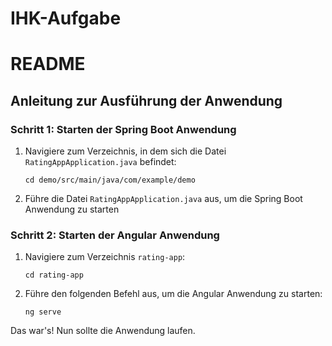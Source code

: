 # IHK-Aufgabe
# README

## Anleitung zur Ausführung der Anwendung

### Schritt 1: Starten der Spring Boot Anwendung

1. Navigiere zum Verzeichnis, in dem sich die Datei `RatingAppApplication.java` befindet:
    ```
    cd demo/src/main/java/com/example/demo
    ```
2. Führe die Datei `RatingAppApplication.java` aus, um die Spring Boot Anwendung zu starten

### Schritt 2: Starten der Angular Anwendung

1. Navigiere zum Verzeichnis `rating-app`:
    ```
    cd rating-app
    ```
2. Führe den folgenden Befehl aus, um die Angular Anwendung zu starten:
    ```
    ng serve
    ```

Das war's! Nun sollte die Anwendung laufen.
